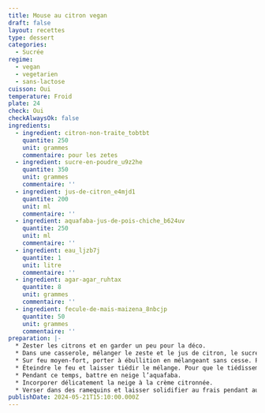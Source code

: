 ```yaml
---
title: Mouse au citron vegan
draft: false
layout: recettes
type: dessert
categories:
  - Sucrée
regime:
  - vegan
  - vegetarien
  - sans-lactose
cuisson: Oui
temperature: Froid
plate: 24
check: Oui
checkAlwaysOk: false
ingredients:
  - ingredient: citron-non-traite_tobtbt
    quantite: 250
    unit: grammes
    commentaire: pour les zetes
  - ingredient: sucre-en-poudre_u9z2he
    quantite: 350
    unit: grammes
    commentaire: ''
  - ingredient: jus-de-citron_e4mjd1
    quantite: 200
    unit: ml
    commentaire: ''
  - ingredient: aquafaba-jus-de-pois-chiche_b624uv
    quantite: 250
    unit: ml
    commentaire: ''
  - ingredient: eau_ljzb7j
    quantite: 1
    unit: litre
    commentaire: ''
  - ingredient: agar-agar_ruhtax
    quantite: 8
    unit: grammes
    commentaire: ''
  - ingredient: fecule-de-mais-maizena_8nbcjp
    quantite: 50
    unit: grammes
    commentaire: ''
preparation: |-
  * Zester les citrons et en garder un peu pour la déco.
  * Dans une casserole, mélanger le zeste et le jus de citron, le sucre, la fécule et l’agar-agar puis ajouter l’huile, l'eau. Il ne doit pas y avoir de grumeaux. Si besoin, utiliser un fouet pour bien mélanger.
  * Sur feu moyen-fort, porter à ébullition en mélangeant sans cesse. Poursuivre la cuisson pendant environ 1 minute après épaississement du mélange, en continuant de mélanger vigoureusement.
  * Éteindre le feu et laisser tiédir le mélange. Pour que le tiédissement soit plus rapide, poser la casserole hors de la plaque, laisser la casserole découverte et remuer vigoureusement son contenu à plusieurs reprises.
  * Pendant ce temps, battre en neige l’aquafaba.
  * Incorporer délicatement la neige à la crème citronnée.
  * Verser dans des ramequins et laisser solidifier au frais pendant au moins 2h, ou pendant tout la nuit.
publishDate: 2024-05-21T15:10:00.000Z
---
```

